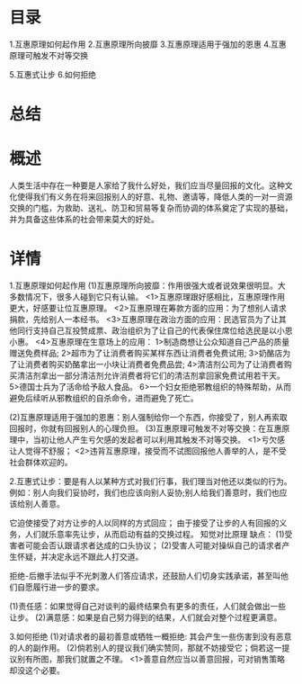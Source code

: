 # 目录
1.互惠原理如何起作用
2.互惠原理所向披靡
3.互惠原理适用于强加的恩惠
4.互惠原理可触发不对等交换

5.互惠式让步
6.如何拒绝

# 总结

# 概述
人类生活中存在一种要是人家给了我什么好处，我们应当尽量回报的文化。这种文化使得我们有义务在将来回报别人的好意、礼物、邀请等，降低人类的一对一资源交换的门槛，为救助、送礼、防卫和贸易等复杂而协调的体系奠定了实现的基础，并为具备这些体系的社会带来莫大的好处。


# 详情
1.互惠原理如何起作用
  (1)互惠原理所向披靡：作用很强大或者说效果很明显。大多数情况下，很多人碰到它只有认输。
    <1>互惠原理跟好感相比，互惠原理作用更大，好感要让位互惠原理。
    <2>互惠原理在筹款方面的应用：为了想别人请求捐款，先给别人一本经书。
    <3>互惠原理在政治方面的应用：民选官员为了让其他同行支持自己互投赞成票、政治组织为了让自己的代表保住席位给选民是以小恩小惠。
    <4>互惠原理在生意场上的应用：
      1>制造商想让公众知道自己产品的质量赠送免费样品;
      2>超市为了让消费者购买某样东西让消费者免费试用;
      3>奶酪店为了让消费者购买奶酪拿出一小块让消费者免费品尝;
      4>清洁剂公司为了让消费者购买清洁剂拿出一部分清洁剂允许消费者将它们的清洁剂拿回家免费试用若干天。
      5>德国士兵为了活命给予敌人食品。
      6>一个妇女拒绝邪教组织的特殊帮助，从而避免后续听从邪教组织的自杀命令，进而避免了死亡。

  (2)互惠原理适用于强加的恩惠：别人强制给你一个东西，你接受了，别人再索取回报时，你就有回报别人的心理负担。
  (3)互惠原理可触发不对等交换：在互惠原理中，当初让他人产生亏欠感的发起者可以利用其触发不对等交换。
    <1>亏欠感让人觉得不舒服；
    <2>违背互惠原理，接受而不试图回报他人善举的人，是不受社会群体欢迎的。

2.互惠式让步：要是有人以某种方式对我们行事，我们理当对他还以类似的行为。例如：别人向我们妥协时，我们也应该向别人妥协;别人给我们善意时，我们也应该给别人善意。

  它迫使接受了对方让步的人以同样的方式回应；
  由于接受了让步的人有回报的义务，人们就乐意率先让步，从而启动有益的交换过程。
  知觉对比原理
  缺点：
    (1)受害者可能会否认跟请求者达成的口头协议；
    (2)受害人可能对操纵自己的请求者产生怀疑，并决定永远不跟此人打交道。

  拒绝-后撤手法似乎不光刺激人们答应请求，还鼓励人们切身实践承诺，甚至叫他们自愿履行进一步的要求。

  (1)责任感：如果觉得自己对谈判的最终结果负有更多的责任，人们就会做出一些让步。
  (2)满意感：如果是自己努力得到的结果，人们就会对整个过程更满意。

3.如何拒绝
  (1)对请求者的最初善意或牺牲一概拒绝: 其会产生一些伤害到没有恶意的人的副作用。
  (2)倘若别人的提议我们确实赞同，那就不妨接受它；倘若这一提议别有所图，那我们就置之不理。
    <1>善意自然应当以善意回报，可对销售策略却没这个必要。

